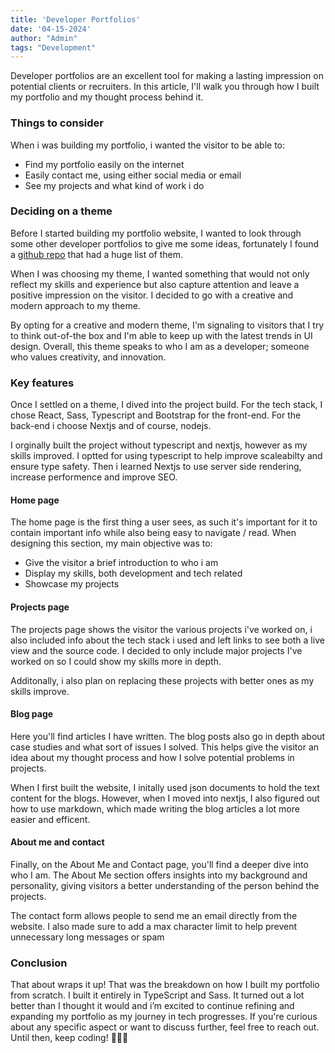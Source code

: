 ```yaml
---
title: 'Developer Portfolios'
date: '04-15-2024'
author: "Admin"
tags: "Development"
---
```


Developer portfolios are an excellent tool for making a lasting impression on potential clients or recruiters. In this article, I'll walk you through how I built my portfolio and my thought process behind it.

### **Things to consider**

When i was building my portfolio, i wanted the visitor to be able to:

- Find my portfolio easily on the internet
- Easily contact me, using either social media or email
- See my projects and what kind of work i do

### **Deciding on a theme**

Before I started building my portfolio website, I wanted to look through some other developer portfolios to give me some ideas, fortunately  I found a [github repo](https://github.com/emmabostian/developer-portfolios) that had a huge list of them.

When I was choosing my theme, I wanted something that would not only reflect my skills and experience but also capture attention and leave a positive impression on the visitor. I decided to go with a creative and modern approach to my theme.

By opting for a creative and modern theme, I'm signaling to visitors that I try to think out-of-the box and I'm able to keep up with the latest trends in UI design.  Overall, this theme speaks to who I am as a developer; someone who values creativity, and innovation.

### **Key features**

Once I settled on a theme, I dived into the project build. For the tech stack, I chose React, Sass, Typescript and Bootstrap for the front-end. For the back-end i choose Nextjs and of course, nodejs.

I orginally built the project without typescript and nextjs, however as my skills improved. I optted for using typescript to help improve scaleabilty and ensure type safety. Then i learned Nextjs to use server side rendering, increase performence and improve SEO.

#### **Home page**

The home page is the first thing a user sees, as such it's important for it to contain important info while also being easy to navigate / read. When designing this section, my main objective was to:

- Give the visitor a brief introduction to who i am
- Display my skills, both development and tech related
- Showcase my projects

#### **Projects page**

The projects page shows the visitor the various projects i've worked on, i also included info about the tech stack i used and left links to see both a live view and the source code. I decided to only include major projects I've worked on so I could show my skills more in depth.

Additonally, i also plan on replacing these projects with better ones as my skills improve.

#### **Blog page**

Here you'll find articles I have written. The blog posts also go in depth about case studies and what sort of issues I solved. This helps give the visitor an idea about my thought process and how I solve potential problems in projects.

When I first built the website, I initally used json documents to hold the text content for the blogs. However, when I moved into nextjs, I also figured out how to use markdown, which made writing the blog articles a lot more easier and efficent.

#### **About me and contact**

Finally, on the About Me and Contact page, you'll find a deeper dive into who I am. The About Me section offers insights into my background and personality, giving visitors a better understanding of the person behind the projects.

The contact form allows people to send me an email directly from the website. I also made sure to add a max character limit to help prevent unnecessary long messages or spam

### **Conclusion**

That about wraps it up! That was the breakdown on how I built my portfolio from scratch. I built it entirely in TypeScript and Sass. It turned out a lot better than I thought it would and i’m excited to continue refining and expanding my portfolio as my journey in tech progresses. If you're curious about any specific aspect or want to discuss further, feel free to reach out. Until then, keep coding! 👩‍💻🚀